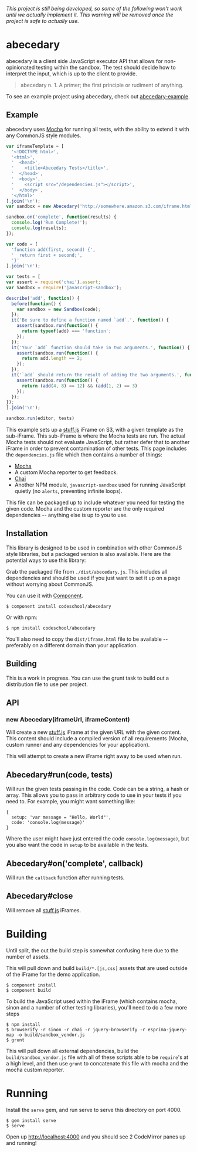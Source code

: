 _This project is still being developed, so some of the following won't work until we actually implement it. This warning will be removed once the project is safe to actually use._

# abecedary

abecedary is a client side JavaScript executor API that allows for non-opinionated testing within the sandbox. The test should decide how to interpret the input, which is up to the client to provide.

> abecedary
> n.  1.  A primer; the first principle or rudiment of anything.

To see an example project using abecedary, check out [abecedary-example](http://codeschool.github.io/abecedary/example/).

## Example

abecedary uses [Mocha](https://github.com/visionmedia/mocha) for running all tests, with the ability to extend it with any CommonJS style modules.

```javascript
var iframeTemplate = [
  '<!DOCTYPE html>',
  '<html>',
  '  <head>',
  '    <title>Abecedary Tests</title>',
  '  </head>',
  '  <body>',
  '    <script src="/dependencies.js"></script>',
  '  </body>',
  '</html>'
].join('\n');
var sandbox = new Abecedary('http://somewhere.amazon.s3.com/iframe.html', iframeTemplate);

sandbox.on('complete', function(results) {
  console.log('Run Complete!');
  console.log(results);
});

var code = [
  'function add(first, second) {',
  '  return first + second;',
  '}'
].join('\n');

var tests = [
var assert = require('chai').assert;
var Sandbox = require('javascript-sandbox');

describe('add', function() {
  before(function() {
    var sandbox = new Sandbox(code);
  });
  it('Be sure to define a function named `add`.', function() {
    assert(sandbox.run(function() {
      return typeof(add) === 'function';
    });
  });
  it('Your `add` function should take in two arguments.', function() {
    assert(sandbox.run(function() {
      return add.length == 2;
    });
  });
  it('`add` should return the result of adding the two arguments.', function() {
    assert(sandbox.run(function() {
      return (add(4, 8) == 12) && (add(1, 2) == 3)
    });
  });
});
].join('\n');

sandbox.run(editor, tests)
```

This example sets up a [stuff.js](https://github.com/Codecademy/stuff.js) iFrame on S3, with a given template as the sub-iFrame. This sub-iFrame is where the Mocha tests are run. The actual Mocha tests should not evaluate JavaScript, but rather defer that to another iFrame in order to prevent contamination of other tests. This page includes the `dependencies.js` file which then contains a number of things:

* [Mocha](https://github.com/visionmedia/mocha)
* A custom Mocha reporter to get feedback.
* [Chai](https://github.com/chaijs/chai)
* Another NPM module, `javascript-sandbox` used for running JavaScript quietly (no `alerts`, preventing infinite loops).

This file can be packaged up to include whatever you need for testing the given code. Mocha and the custom reporter are the only required dependencies -- anything else is up to you to use.

## Installation

This library is designed to be used in combination with other CommonJS style libraries, but a packaged version is also available. Here are the potential ways to use this library:

Grab the packaged file from `./dist/abecedary.js`. This includes all dependencies and should be used if you just want to set it up on a page without worrying about CommonJS.

You can use it with [Component](https://github.com/component/component).

```
$ component install codeschool/abecedary
```

Or with npm:

```
$ npm install codeschool/abecedary
```

You'll also need to copy the `dist/iframe.html` file to be available -- preferably on a different domain than your application.

## Building

This is a work in progress. You can use the grunt task to build out a distribution file to use per project.

## API

### new Abecedary(iframeUrl, iframeContent)

Will create a new [stuff.js](https://github.com/Codecademy/stuff.js) iFrame at the given URL with the given content. This content should include a compiled version of all requirements (Mocha, custom runner and any dependencies for your application).

This will attempt to create a new iFrame right away to be used when run.

## Abecedary#run(code, tests)

Will run the given tests passing in the code. Code can be a string, a hash or array. This allows you to pass in arbitrary code to use in your tests if you need to. For example, you might want something like:

```
{
  setup: 'var message = "Hello, World"',
  code: 'console.log(message)'
}
```

Where the user might have just entered the code `console.log(message)`, but you also want the code in `setup` to be available in the tests.

## Abecedary#on('complete', callback)

Will run the `callback` function after running tests.

## Abecedary#close

Will remove all [stuff.js](https://github.com/Codecademy/stuff.js) iFrames.


# Building

Until split, the out the build step is somewhat confusing here due to the number of assets.

This will pull down and build `build/*.[js,css]` assets that are used outside of the iFrame for the demo application.

```
$ component install
$ component build
```

To build the JavaScript used within the iFrame (which contains mocha, sinon and a number of other testing libraries), you'll need to do a few more steps

```
$ npm install
$ browserify -r sinon -r chai -r jquery-browserify -r esprima-jquery-map -o build/sandbox_vendor.js
$ grunt
```

This will pull down all external dependencies, build the `build/sandbox_vendor.js` file with all of these scripts able to be `require`'s at a high level, and then use `grunt` to concatenate this file with mocha and the mocha custom reporter.

# Running

Install the `serve` gem, and run serve to serve this directory on port 4000.

```
$ gem install serve
$ serve
```

Open up [http://localhost:4000](http://localhost:4000) and you should see 2 CodeMirror panes up and running!
